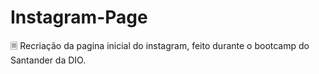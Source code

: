 # Instagram-Page
🗏 Recriação da pagina inicial do instagram, feito durante o bootcamp do Santander da DIO.
